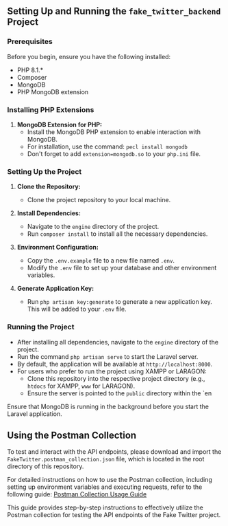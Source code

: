 ## Setting Up and Running the `fake_twitter_backend` Project

### Prerequisites

Before you begin, ensure you have the following installed:
- PHP 8.1.*
- Composer
- MongoDB
- PHP MongoDB extension

### Installing PHP Extensions

1. **MongoDB Extension for PHP:**
   - Install the MongoDB PHP extension to enable interaction with MongoDB. 
   - For installation, use the command: `pecl install mongodb`
   - Don't forget to add `extension=mongodb.so` to your `php.ini` file.

### Setting Up the Project

1. **Clone the Repository:**
   - Clone the project repository to your local machine.

2. **Install Dependencies:**
   - Navigate to the `engine` directory of the project.
   - Run `composer install` to install all the necessary dependencies.

3. **Environment Configuration:**
   - Copy the `.env.example` file to a new file named `.env`.
   - Modify the `.env` file to set up your database and other environment variables.

4. **Generate Application Key:**
   - Run `php artisan key:generate` to generate a new application key. This will be added to your `.env` file.

### Running the Project

- After installing all dependencies, navigate to the `engine` directory of the project.
- Run the command `php artisan serve` to start the Laravel server.
- By default, the application will be available at `http://localhost:8000`.
- For users who prefer to run the project using XAMPP or LARAGON:
    - Clone this repository into the respective project directory (e.g., `htdocs` for XAMPP, `www` for LARAGON).
    - Ensure the server is pointed to the `public` directory within the `en

Ensure that MongoDB is running in the background before you start the Laravel application.

## Using the Postman Collection

To test and interact with the API endpoints, please download and import the `FakeTwitter.postman_collection.json` file, which is located in the root directory of this repository.

For detailed instructions on how to use the Postman collection, including setting up environment variables and executing requests, refer to the following guide:
[Postman Collection Usage Guide](https://github.com/zawad1992/fake_twitter_backend/blob/master/POSTMAN.md)

This guide provides step-by-step instructions to effectively utilize the Postman collection for testing the API endpoints of the Fake Twitter project.
